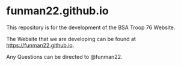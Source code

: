 # funman22.github.io

This repository is for the development of the BSA Troop 76 Website.

The Website that we are developing can be found at https://funman22.github.io.

Any Questions can be directed to @funman22.
